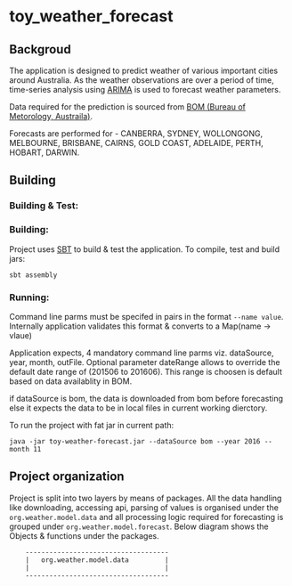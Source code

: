toy_weather_forecast
============

Backgroud
---------

The application is designed to predict weather of various important cities around Australia. As the weather observations are over a period of time, time-series analysis using [ARIMA](https://en.wikipedia.org/wiki/Autoregressive_integrated_moving_average)  is used to forecast weather parameters. 

Data required for the prediction is sourced from [BOM (Bureau of Metorology, Austraila)](http://www.bom.gov.au/climate/dwo/).

Forecasts are performed for - CANBERRA, SYDNEY, WOLLONGONG, MELBOURNE, BRISBANE, CAIRNS, GOLD COAST, ADELAIDE, PERTH, HOBART, DARWIN.

Building
--------
	
### Building & Test:
 
### Building:

 Project uses [SBT](http://www.scala-sbt.org/) to build & test the application. To compile, test and build jars: 

 	sbt assembly

### Running:

Command line parms must be specifed in pairs in the format `--name value`. Internally application validates this format & converts to a Map(name -> vlaue)

Application expects, 4 mandatory command line parms viz. dataSource, year, month, outFile. Optional parameter dateRange allows to override the default date range of (201506 to 201606). This range is choosen is default based on data availablity in BOM.

if dataSource is bom, the data is downloaded from bom before forecasting else it expects the data to be in local files in current working dierctory.

To run the project with fat jar in current path:

	java -jar toy-weather-forecast.jar --dataSource bom --year 2016 --month 11


Project organization
--------------------

Project is split into two layers by means of packages. All the data handling like downloading, accessing api, parsing of values is organised under the `org.weather.model.data` and all processing logic required for forecasting is grouped under `org.weather.model.forecast`. Below diagram shows the Objects & functions under the packages.

		------------------------------------
		|	org.weather.model.data         |
		|								   |	
		------------------------------------ 	        



	

